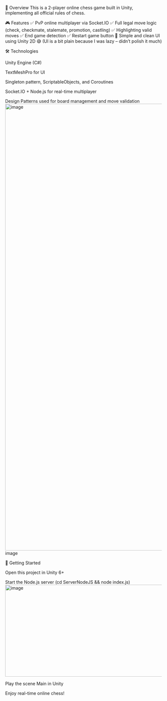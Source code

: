 🧩 Overview
This is a 2-player online chess game built in Unity, implementing all official rules of chess.

🎮 Features
✅ PvP online multiplayer via Socket.IO
✅ Full legal move logic (check, checkmate, stalemate, promotion, castling)
✅ Highlighting valid moves
✅ End game detection
✅ Restart game button
🎨 Simple and clean UI using Unity 2D
😅 (UI is a bit plain because I was lazy – didn’t polish it much)

🛠️ Technologies

Unity Engine (C#)

TextMeshPro for UI

Singleton pattern, ScriptableObjects, and Coroutines

Socket.IO + Node.js for real-time multiplayer

Design Patterns used for board management and move validation
<img width="2559" height="1439" alt="image" src="https://github.com/user-attachments/assets/5837f433-5e63-48e7-a2fd-a764f98172ac" />
image

🚀 Getting Started

Open this project in Unity 6+

Start the Node.js server (cd ServerNodeJS && node index.js)
<img width="680" height="296" alt="image" src="https://github.com/user-attachments/assets/8b506b77-323a-4efc-82f3-4494e5147ae1" />

Play the scene Main in Unity

Enjoy real-time online chess!
